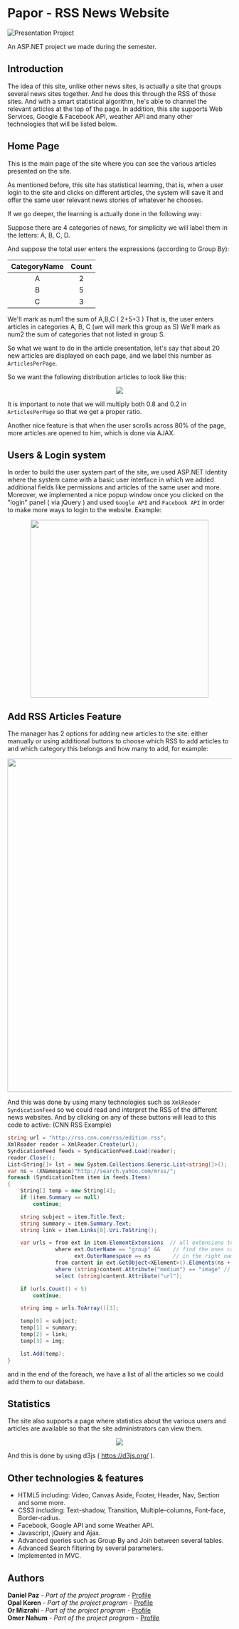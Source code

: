 # Papor - RSS News Website

![Presentation Project](/src/mainview.png)

An ASP.NET project we made during the semester.

## Introduction

The idea of this site, unlike other news sites, is actually a site that groups several news sites together. And he does this through the RSS of those sites.
And with a smart statistical algorithm, he's able to channel the relevant articles at the top of the page.
In addition, this site supports Web Services, Google & Facebook API, weather API and many other technologies that will be listed below.

## Home Page

This is the main page of the site where you can see the various articles presented on the site.

As mentioned before, this site has statistical learning, that is, when a user login to the site and clicks on different articles, the system will save it and offer the same user relevant news stories of whatever he chooses.

If we go deeper, the learning is actually done in the following way:

Suppose there are 4 categories of news, for simplicity we will label them in the letters: A, B, C, D.

And suppose the total user enters the expressions (according to Group By):


| CategoryName | Count |
| :---: | :---: |
| A | 2 |
| B | 5 |
| C | 3 |

We'll mark as num1 the sum of A,B,C ( 2+5+3 )
That is, the user enters articles in categories A, B, C (we will mark this group as S)
We'll mark as num2 the sum of categories that not listed in group S.

So what we want to do in the article presentation, let's say that about 20 new articles are displayed on each page, and we label this number as ```ArticlesPerPage```.

So we want the following distribution articles to look like this:

<p align="center">
  <img src="/src/formula1.png">
</p>

It is important to note that we will multiply both 0.8 and 0.2 in ```ArticlesPerPage``` so that we get a proper ratio.

Another nice feature is that when the user scrolls across 80% of the page, more articles are opened to him, which is done via AJAX.

## Users & Login system

In order to build the user system part of the site, we used ASP.NET Identity where the system came with a basic user interface in which we added additional fields like permissions and articles of the same user and more.
Moreover, we implemented a nice popup window once you clicked on the "login" panel ( via jQuery )
and used ```Google API``` and ```Facebook API``` in order to make more ways to login to the website. Example:

<p align="center">
  <img src="/src/login.png" width="400">
</p>

## Add RSS Articles Feature

The manager has 2 options for adding new articles to the site: either manually or using additional buttons to choose which RSS to add articles to and which category this belongs and how many to add, for example:


<p align="center">
  <img src="/src/rssadd.png" width="750">
</p>

And this was done by using many technologies such as ```XmlReader``` ```SyndicationFeed``` so we could read and interpret the RSS of the different news websites.
And by clicking on any of these buttons will lead to this code to active: (CNN RSS Example)

```csharp
string url = "http://rss.cnn.com/rss/edition.rss";
XmlReader reader = XmlReader.Create(url);
SyndicationFeed feeds = SyndicationFeed.Load(reader);
reader.Close();
List<String[]> lst = new System.Collections.Generic.List<string[]>();
var ns = (XNamespace)"http://search.yahoo.com/mrss/";
foreach (SyndicationItem item in feeds.Items)
{
	String[] temp = new String[4];
	if (item.Summary == null)
		continue;

	string subject = item.Title.Text;
	string summary = item.Summary.Text;
	string link = item.Links[0].Uri.ToString();

	var urls = from ext in item.ElementExtensions  // all extensions to ext
			   where ext.OuterName == "group" &&    // find the ones called group
					 ext.OuterNamespace == ns       // in the right namespace
			   from content in ext.GetObject<XElement>().Elements(ns + "content")
			   where (string)content.Attribute("medium") == "image" // if that medium is an image
			   select (string)content.Attribute("url");

	if (urls.Count() < 5)
		continue;

	string img = urls.ToArray()[3];

	temp[0] = subject;
	temp[1] = summary;
	temp[2] = link;
	temp[3] = img;

	lst.Add(temp);
}
```

and in the end of the foreach, we have a list of all the articles so we could add them to our database.

## Statistics

The site also supports a page where statistics about the various users and articles are available so that the site administrators can view them.

<p align="center">
  <img src="/src/statistics.png">
</p>

And this is done by using d3js ( https://d3js.org/ ).


## Other technologies & features

* HTML5 including: Video, Canvas Aside, Footer, Header, Nav, Section and some more.
* CSS3 including: Text-shadow, Transition, Multiple-columns, Font-face, Border-radius.
* Facebook, Google API and some Weather API.
* Javascript, jQuery and Ajax.
* Advanced queries such as Group By and Join between several tables.
* Advanced Search filtering by several parameters.
* Implemented in MVC.

## Authors

**Daniel Paz** - *Part of the project program* - [Profile](https://github.com/DanielPaz6)<br />
**Opal Koren** - *Part of the project program* - [Profile](https://github.com/OpalKo93/)<br />
**Or Mizrahi** - *Part of the project program* - [Profile](https://github.com/OrMizrahi/)<br />
**Omer Nahum** - *Part of the project program* - [Profile](https://github.com/OmerNahum/)
